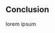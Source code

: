 ## Conclusion

lorem ipsum

<!-- If required... -->
<!-- could also be called "Concluding remarks" -->

